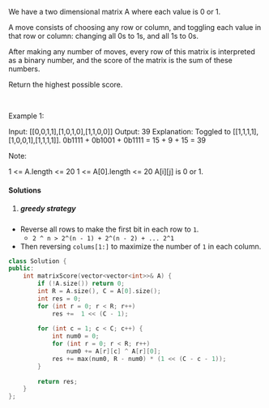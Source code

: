 We have a two dimensional matrix A where each value is 0 or 1.

A move consists of choosing any row or column, and toggling each value in that row or column: changing all 0s to 1s, and all 1s to 0s.

After making any number of moves, every row of this matrix is interpreted as a binary number, and the score of the matrix is the sum of these numbers.

Return the highest possible score.

 

Example 1:

Input: [[0,0,1,1],[1,0,1,0],[1,1,0,0]]
Output: 39
Explanation:
Toggled to [[1,1,1,1],[1,0,0,1],[1,1,1,1]].
0b1111 + 0b1001 + 0b1111 = 15 + 9 + 15 = 39
 

Note:

1 <= A.length <= 20
1 <= A[0].length <= 20
A[i][j] is 0 or 1.

#### Solutions

1. ##### greedy strategy

- Reverse all rows to make the first bit in each row to `1`.
    - `2 ^ n > 2^(n - 1) + 2^(n - 2) + ... 2^1`
- Then reversing `colums[1:]` to maximize the number of `1` in each column.

```cpp
class Solution {
public:
    int matrixScore(vector<vector<int>>& A) {
        if (!A.size()) return 0;
        int R = A.size(), C = A[0].size();
        int res = 0;
        for (int r = 0; r < R; r++)
            res +=  1 << (C - 1);  
        
        for (int c = 1; c < C; c++) {
            int num0 = 0;
            for (int r = 0; r < R; r++)
                num0 += A[r][c] ^ A[r][0];
            res += max(num0, R - num0) * (1 << (C - c - 1));
        }
        
        return res;
    }
};
```